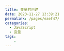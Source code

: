 ```yaml
---
title: 变量的创建
date: 2023-11-27 13:39:21
permalink: /pages/eaef47/
categories:
  - JavaScript
  - 变量
tags:
    -
---
```

